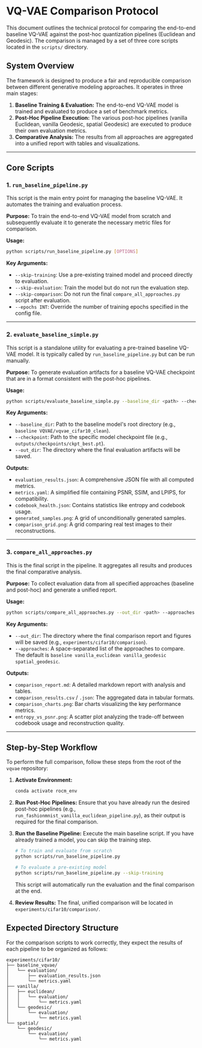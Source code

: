 # VQ-VAE Comparison Protocol

This document outlines the technical protocol for comparing the end-to-end baseline VQ-VAE against the post-hoc quantization pipelines (Euclidean and Geodesic). The comparison is managed by a set of three core scripts located in the `scripts/` directory.

## System Overview

The framework is designed to produce a fair and reproducible comparison between different generative modeling approaches. It operates in three main stages:

1.  **Baseline Training & Evaluation:** The end-to-end VQ-VAE model is trained and evaluated to produce a set of benchmark metrics.
2.  **Post-Hoc Pipeline Execution:** The various post-hoc pipelines (vanilla Euclidean, vanilla Geodesic, spatial Geodesic) are executed to produce their own evaluation metrics.
3.  **Comparative Analysis:** The results from all approaches are aggregated into a unified report with tables and visualizations.

---

## Core Scripts

### 1. `run_baseline_pipeline.py`

This script is the main entry point for managing the baseline VQ-VAE. It automates the training and evaluation process.

**Purpose:** To train the end-to-end VQ-VAE model from scratch and subsequently evaluate it to generate the necessary metric files for comparison.

**Usage:**
```bash
python scripts/run_baseline_pipeline.py [OPTIONS]
```

**Key Arguments:**
*   `--skip-training`: Use a pre-existing trained model and proceed directly to evaluation.
*   `--skip-evaluation`: Train the model but do not run the evaluation step.
*   `--skip-comparison`: Do not run the final `compare_all_approaches.py` script after evaluation.
*   `--epochs INT`: Override the number of training epochs specified in the config file.

---

### 2. `evaluate_baseline_simple.py`

This script is a standalone utility for evaluating a pre-trained baseline VQ-VAE model. It is typically called by `run_baseline_pipeline.py` but can be run manually.

**Purpose:** To generate evaluation artifacts for a baseline VQ-VAE checkpoint that are in a format consistent with the post-hoc pipelines.

**Usage:**
```bash
python scripts/evaluate_baseline_simple.py --baseline_dir <path> --checkpoint <path> --out_dir <path>
```

**Key Arguments:**
*   `--baseline_dir`: Path to the baseline model's root directory (e.g., `baseline VQVAE/vqvae_cifar10_clean`).
*   `--checkpoint`: Path to the specific model checkpoint file (e.g., `outputs/checkpoints/ckpt_best.pt`).
*   `--out_dir`: The directory where the final evaluation artifacts will be saved.

**Outputs:**
*   `evaluation_results.json`: A comprehensive JSON file with all computed metrics.
*   `metrics.yaml`: A simplified file containing PSNR, SSIM, and LPIPS, for compatibility.
*   `codebook_health.json`: Contains statistics like entropy and codebook usage.
*   `generated_samples.png`: A grid of unconditionally generated samples.
*   `comparison_grid.png`: A grid comparing real test images to their reconstructions.

---

### 3. `compare_all_approaches.py`

This is the final script in the pipeline. It aggregates all results and produces the final comparative analysis.

**Purpose:** To collect evaluation data from all specified approaches (baseline and post-hoc) and generate a unified report.

**Usage:**
```bash
python scripts/compare_all_approaches.py --out_dir <path> --approaches <list_of_approaches>
```

**Key Arguments:**
*   `--out_dir`: The directory where the final comparison report and figures will be saved (e.g., `experiments/cifar10/comparison`).
*   `--approaches`: A space-separated list of the approaches to compare. The default is `baseline vanilla_euclidean vanilla_geodesic spatial_geodesic`.

**Outputs:**
*   `comparison_report.md`: A detailed markdown report with analysis and tables.
*   `comparison_results.csv` / `.json`: The aggregated data in tabular formats.
*   `comparison_charts.png`: Bar charts visualizing the key performance metrics.
*   `entropy_vs_psnr.png`: A scatter plot analyzing the trade-off between codebook usage and reconstruction quality.

---

## Step-by-Step Workflow

To perform the full comparison, follow these steps from the root of the `vqvae` repository:

1.  **Activate Environment:**
    ```bash
    conda activate rocm_env
    ```

2.  **Run Post-Hoc Pipelines:** Ensure that you have already run the desired post-hoc pipelines (e.g., `run_fashionmnist_vanilla_euclidean_pipeline.py`), as their output is required for the final comparison.

3.  **Run the Baseline Pipeline:** Execute the main baseline script. If you have already trained a model, you can skip the training step.
    ```bash
    # To train and evaluate from scratch
    python scripts/run_baseline_pipeline.py

    # To evaluate a pre-existing model
    python scripts/run_baseline_pipeline.py --skip-training
    ```
    This script will automatically run the evaluation and the final comparison at the end.

4.  **Review Results:** The final, unified comparison will be located in `experiments/cifar10/comparison/`.

## Expected Directory Structure

For the comparison scripts to work correctly, they expect the results of each pipeline to be organized as follows:

```
experiments/cifar10/
├── baseline_vqvae/
│   └── evaluation/
│       ├── evaluation_results.json
│       └── metrics.yaml
├── vanilla/
│   ├── euclidean/
│   │   └── evaluation/
│   │       └── metrics.yaml
│   └── geodesic/
│       └── evaluation/
│           └── metrics.yaml
└── spatial/
    └── geodesic/
        └── evaluation/
            └── metrics.yaml
```
